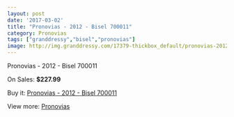 ```yaml
---
layout: post
date: '2017-03-02'
title: "Pronovias - 2012 - Bisel 700011"
category: Pronovias
tags: ["granddressy","bisel","pronovias"]
image: http://img.granddressy.com/17379-thickbox_default/pronovias-2012-bisel-700011.jpg
---
```

Pronovias - 2012 - Bisel 700011

On Sales: **$227.99**
<a href="https://www.granddressy.com/en/pronovias/16381-pronovias-2012-bisel-700011.html"><amp-img layout="responsive" width="600" height="600" src="//img.granddressy.com/17379-thickbox_default/pronovias-2012-bisel-700011.jpg" alt="Pronovias - 2012 - Bisel 700011 0" /></a>

Buy it: [Pronovias - 2012 - Bisel 700011](https://www.granddressy.com/en/pronovias/16381-pronovias-2012-bisel-700011.html "Pronovias - 2012 - Bisel 700011")

View more: [Pronovias](https://www.granddressy.com/en/63-pronovias "Pronovias")